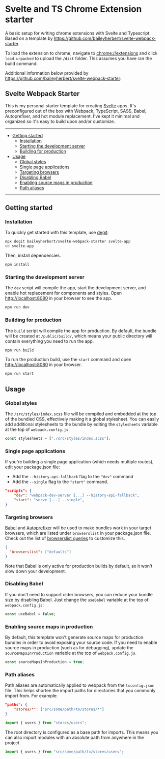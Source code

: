 # Svelte and TS Chrome Extension starter

A basic setup for writing chrome extensions with Svelte and Typescript. Based on a template by https://github.com/baileyherbert/svelte-webpack-starter.

To load the extension to chrome, navigate to [chrome://extensions]() and click `load unpacked` to upload the `/dist` folder. This assumes you have ran the build command.

Additional information below provided by https://github.com/baileyherbert/svelte-webpack-starter:

## Svelte Webpack Starter

This is my personal starter template for creating [Svelte](https://svelte.dev) apps. It's preconfigured out of the box with Webpack, TypeScript, SASS, Babel, Autoprefixer, and hot module replacement. I've kept it minimal and organized so it's easy to build upon and/or customize.

---

- [Getting started](#getting-started)
  - [Installation](#installation)
  - [Starting the development server](#starting-the-development-server)
  - [Building for production](#building-for-production)
- [Usage](#usage)
  - [Global styles](#global-styles)
  - [Single page applications](#single-page-applications)
  - [Targeting browsers](#targeting-browsers)
  - [Disabling Babel](#disabling-babel)
  - [Enabling source maps in production](#enabling-source-maps-in-production)
  - [Path aliases](#path-aliases)

---

## Getting started

### Installation

To quickly get started with this template, use [degit](https://github.com/Rich-Harris/degit):

```bash
npx degit baileyherbert/svelte-webpack-starter svelte-app
cd svelte-app
```

Then, install dependencies.

```bash
npm install
```

### Starting the development server

The `dev` script will compile the app, start the development server, and enable hot replacement for components and styles. Open [http://localhost:8080](http://localhost:8080) in your browser to see the app.

```bash
npm run dev
```

### Building for production

The `build` script will compile the app for production. By default, the bundle will be created at `/public/build/`, which means your public directory will contain everything you need to run the app.

```bash
npm run build
```

To run the production build, use the `start` command and open [http://localhost:8080](http://localhost:8080) in your browser.

```bash
npm run start
```

## Usage

### Global styles

The `/src/styles/index.scss` file will be compiled and embedded at the top of the bundled CSS, effectively making it a global stylesheet. You can easily add additional stylesheets to the bundle by editing the `stylesheets` variable at the top of `webpack.config.js`:

```js
const stylesheets = ["./src/styles/index.scss"];
```

### Single page applications

If you're building a single page application (which needs multiple routes), edit your package.json file:

- Add the `--history-api-fallback` flag to the `"dev"` command
- Add the `--single` flag to the `"start"` command.

```json
"scripts": {
    "dev": "webpack-dev-server [...] --history-api-fallback",
    "start": "serve [...] --single",
}
```

### Targeting browsers

[Babel](https://babeljs.io/docs/en/) and [Autoprefixer](https://www.npmjs.com/package/autoprefixer) will be used to make bundles work in your target browsers, which are listed under `browserslist` in your package.json file. Check out the list of [browserslist queries](https://github.com/browserslist/browserslist#full-list) to customize this.

```json
{
  "browserslist": ["defaults"]
}
```

Note that Babel is only active for production builds by default, so it won't slow down your development.

### Disabling Babel

If you don't need to support older browsers, you can reduce your bundle size by disabling Babel. Just change the `useBabel` variable at the top of `webpack.config.js`:

```js
const useBabel = false;
```

### Enabling source maps in production

By default, this template won't generate source maps for production bundles in order to avoid exposing your source code. If you need to enable source maps in production (such as for debugging), update the `sourceMapsInProduction` variable at the top of `webpack.config.js`.

```js
const sourceMapsInProduction = true;
```

### Path aliases

Path aliases are automatically applied to webpack from the `tsconfig.json` file. This helps shorten the import paths for directories that you commonly import from. For example:

```json
"paths": {
	"stores/*": ["src/some/path/to/stores/*"]
}
```

```js
import { users } from "stores/users";
```

The root directory is configured as a base path for imports. This means you can also import modules with an absolute path from anywhere in the project.

```js
import { users } from "src/some/path/to/stores/users";
```
